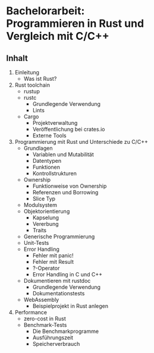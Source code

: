 # Bachelorarbeit:<br/>Programmieren in Rust und Vergleich mit C/C++

## Inhalt
1. Einleitung
    - Was ist Rust?
2. Rust toolchain
    - rustup
    - rustc
        - Grundlegende Verwendung
        - Lints
    - Cargo
        - Projektverwaltung
        - Veröffentlichung bei crates.io
        - Externe Tools
3. Programmierung mit Rust und Unterschiede zu C/C++
    - Grundlagen
        - Variablen und Mutabilität
        - Datentypen
        - Funktionen
        - Kontrollstrukturen
    - Ownership
        - Funktionweise von Ownership
        - Referenzen und Borrowing
        - Slice Typ
    - Modulsystem
    - Objektorientierung
        - Kapselung
        - Vererbung
        - Traits
    - Generische Programmierung
    - Unit-Tests
    - Error Handling
        - Fehler mit panic!
        - Fehler mit Result
        - ?-Operator
        - Error Handling in C und C++
    - Dokumentieren mit rustdoc
        - Grundlegende Verwendung
        - Dokumentationstests
    - WebAssembly
        - Beispielprojekt in Rust anlegen
4. Performance
    - zero-cost in Rust
    - Benchmark-Tests
        - Die Benchmarkprogramme
        - Ausführungszeit
        - Speicherverbrauch

